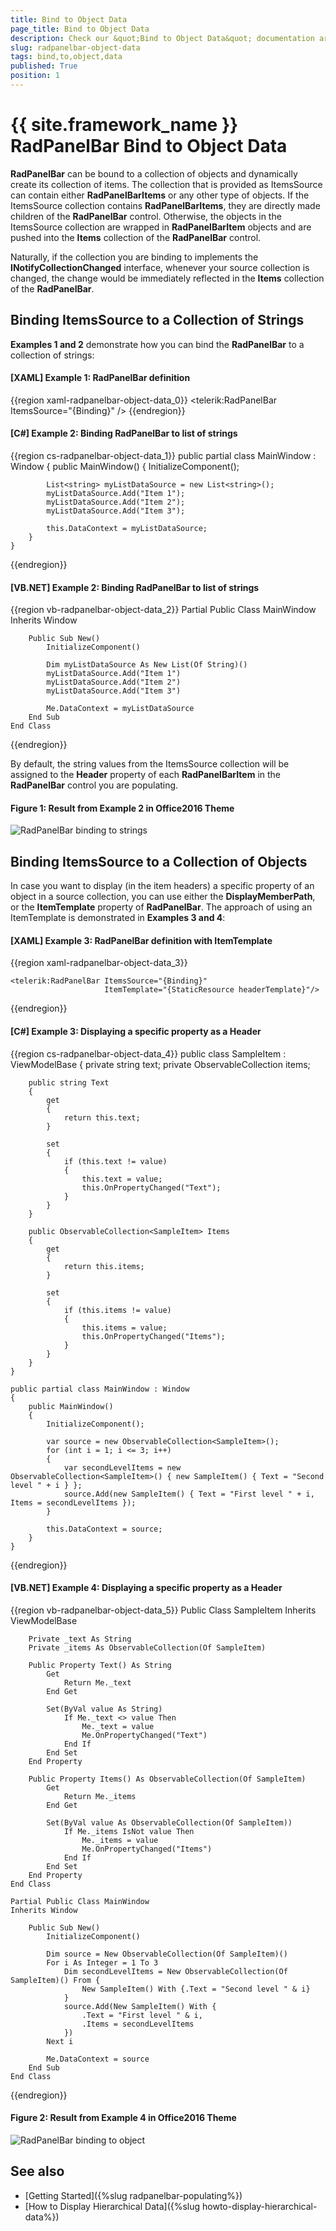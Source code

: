 ```yaml
---
title: Bind to Object Data
page_title: Bind to Object Data
description: Check our &quot;Bind to Object Data&quot; documentation article for the RadPanelBar {{ site.framework_name }} control.
slug: radpanelbar-object-data
tags: bind,to,object,data
published: True
position: 1
---
```


# {{ site.framework_name }} RadPanelBar Bind to Object Data

__RadPanelBar__ can be bound to a collection of objects and dynamically create its collection of items. The collection that is provided as ItemsSource can contain either __RadPanelBarItems__ or any other type of objects. If the ItemsSource collection contains __RadPanelBarItems__, they are directly made children of the __RadPanelBar__ control. Otherwise, the objects in the ItemsSource collection are wrapped in __RadPanelBarItem__ objects and are pushed into the __Items__ collection of the __RadPanelBar__ control.

Naturally, if the collection you are binding to implements the __INotifyCollectionChanged__ interface, whenever your source collection is changed, the change would be immediately reflected in the __Items__ collection of the __RadPanelBar__.

## Binding ItemsSource to a Collection of Strings

**Examples 1 and 2** demonstrate how you can bind the __RadPanelBar__ to a collection of strings:

#### __[XAML] Example 1: RadPanelBar definition__
{{region xaml-radpanelbar-object-data_0}}
	<telerik:RadPanelBar ItemsSource="{Binding}" />
{{endregion}}

#### __[C#] Example 2: Binding RadPanelBar to list of strings__
{{region cs-radpanelbar-object-data_1}}
	public partial class MainWindow : Window
    {
        public MainWindow()
        {
            InitializeComponent();

            List<string> myListDataSource = new List<string>();
            myListDataSource.Add("Item 1");
            myListDataSource.Add("Item 2");
            myListDataSource.Add("Item 3");

            this.DataContext = myListDataSource;
        }
    }
{{endregion}}

#### __[VB.NET] Example 2: Binding RadPanelBar to list of strings__
{{region vb-radpanelbar-object-data_2}}
	Partial Public Class MainWindow
		Inherits Window

		Public Sub New()
			InitializeComponent()

			Dim myListDataSource As New List(Of String)()
			myListDataSource.Add("Item 1")
			myListDataSource.Add("Item 2")
			myListDataSource.Add("Item 3")

			Me.DataContext = myListDataSource
		End Sub
	End Class
{{endregion}}

By default, the string values from the ItemsSource collection will be assigned to the __Header__ property of each __RadPanelBarItem__ in the __RadPanelBar__ control you are populating.

#### __Figure 1: Result from Example 2 in Office2016 Theme__
![RadPanelBar binding to strings](images/PanelBar_BindingToStrings.png)

## Binding ItemsSource to a Collection of Objects

In case you want to display (in the item headers) a specific property of an object in a source collection, you can use either the __DisplayMemberPath__, or the __ItemTemplate__ property of __RadPanelBar__. The approach of using an ItemTemplate is demonstrated in **Examples 3 and 4**:

#### __[XAML] Example 3: RadPanelBar definition with ItemTemplate__
{{region xaml-radpanelbar-object-data_3}}
	<HierarchicalDataTemplate x:Key="headerTemplate" ItemsSource="{Binding Items}">
		<TextBlock Text="{Binding Text}" />
	</HierarchicalDataTemplate>

	<telerik:RadPanelBar ItemsSource="{Binding}" 
						 ItemTemplate="{StaticResource headerTemplate}"/>
{{endregion}}

#### __[C#] Example 3: Displaying a specific property as a Header__
{{region cs-radpanelbar-object-data_4}}
	public class SampleItem : ViewModelBase
    {
        private string text;
        private ObservableCollection<SampleItem> items;

        public string Text
        {
            get
            {
                return this.text;
            }

            set
            {
                if (this.text != value)
                {
                    this.text = value;
                    this.OnPropertyChanged("Text");
                }
            }
        }

        public ObservableCollection<SampleItem> Items
        {
            get
            {
                return this.items;
            }

            set
            {
                if (this.items != value)
                {
                    this.items = value;
                    this.OnPropertyChanged("Items");
                }
            }
        }
    }

	public partial class MainWindow : Window
    {
        public MainWindow()
        {
            InitializeComponent();

			var source = new ObservableCollection<SampleItem>();
			for (int i = 1; i <= 3; i++)
			{
				var secondLevelItems = new ObservableCollection<SampleItem>() { new SampleItem() { Text = "Second level " + i } };
				source.Add(new SampleItem() { Text = "First level " + i, Items = secondLevelItems });
			}

			this.DataContext = source;
        }
    }
{{endregion}}

#### __[VB.NET] Example 4: Displaying a specific property as a Header__
{{region vb-radpanelbar-object-data_5}}
	Public Class SampleItem
		Inherits ViewModelBase

		Private _text As String
		Private _items As ObservableCollection(Of SampleItem)

		Public Property Text() As String
			Get
				Return Me._text
			End Get

			Set(ByVal value As String)
				If Me._text <> value Then
					Me._text = value
					Me.OnPropertyChanged("Text")
				End If
			End Set
		End Property

		Public Property Items() As ObservableCollection(Of SampleItem)
			Get
				Return Me._items
			End Get

			Set(ByVal value As ObservableCollection(Of SampleItem))
				If Me._items IsNot value Then
					Me._items = value
					Me.OnPropertyChanged("Items")
				End If
			End Set
		End Property
	End Class

	Partial Public Class MainWindow
	Inherits Window

		Public Sub New()
			InitializeComponent()

			Dim source = New ObservableCollection(Of SampleItem)()
			For i As Integer = 1 To 3
				Dim secondLevelItems = New ObservableCollection(Of SampleItem)() From {
					New SampleItem() With {.Text = "Second level " & i}
				}
				source.Add(New SampleItem() With {
					.Text = "First level " & i,
					.Items = secondLevelItems
				})
			Next i

			Me.DataContext = source
		End Sub
	End Class

{{endregion}}

#### __Figure 2: Result from Example 4 in Office2016 Theme__
![RadPanelBar binding to object](images/PanelBar_Binding.png)

## See also 
* [Getting Started]({%slug radpanelbar-populating%})
* [How to Display Hierarchical Data]({%slug howto-display-hierarchical-data%})